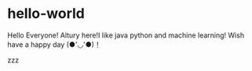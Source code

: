 # hello-world

Hello Everyone!
Altury here!I like java python and machine learning! Wish have a happy day (●'◡'●)！



zzz
